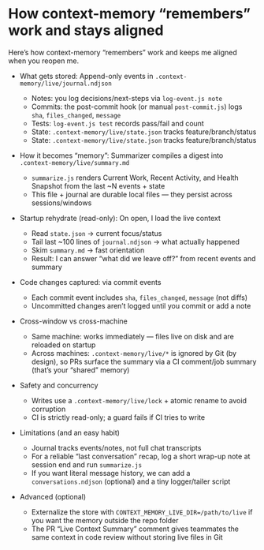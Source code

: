 # How context-memory “remembers” work and stays aligned

Here’s how context-memory “remembers” work and keeps me aligned when you reopen me.

- What gets stored: Append-only events in `.context-memory/live/journal.ndjson`
  - Notes: you log decisions/next-steps via `log-event.js note`
  - Commits: the post-commit hook (or manual `post-commit.js`) logs `sha`, `files_changed`, `message`
  - Tests: `log-event.js test` records pass/fail and count
  - State: `.context-memory/live/state.json` tracks feature/branch/status
  - State: `.context-memory/live/state.json` tracks feature/branch/status

- How it becomes “memory”: Summarizer compiles a digest into `.context-memory/live/summary.md`
  - `summarize.js` renders Current Work, Recent Activity, and Health Snapshot from the last ~N events + state
  - This file + journal are durable local files — they persist across sessions/windows

- Startup rehydrate (read-only): On open, I load the live context
  - Read `state.json` → current focus/status
  - Tail last ~100 lines of `journal.ndjson` → what actually happened
  - Skim `summary.md` → fast orientation
  - Result: I can answer “what did we leave off?” from recent events and summary

- Code changes captured: via commit events
  - Each commit event includes `sha`, `files_changed`, `message` (not diffs)
  - Uncommitted changes aren’t logged until you commit or add a note

- Cross-window vs cross-machine
  - Same machine: works immediately — files live on disk and are reloaded on startup
  - Across machines: `.context-memory/live/*` is ignored by Git (by design), so PRs surface the summary via a CI comment/job summary (that’s your “shared” memory)

- Safety and concurrency
  - Writes use a `.context-memory/live/lock` + atomic rename to avoid corruption
  - CI is strictly read-only; a guard fails if CI tries to write

- Limitations (and an easy habit)
  - Journal tracks events/notes, not full chat transcripts
  - For a reliable “last conversation” recap, log a short wrap-up note at session end and run `summarize.js`
  - If you want literal message history, we can add a `conversations.ndjson` (optional) and a tiny logger/tailer script

- Advanced (optional)
  - Externalize the store with `CONTEXT_MEMORY_LIVE_DIR=/path/to/live` if you want the memory outside the repo folder
  - The PR “Live Context Summary” comment gives teammates the same context in code review without storing live files in Git

